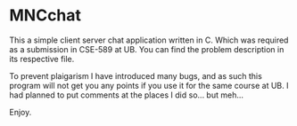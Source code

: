 # MNCchat
This a simple client server chat application written in C. Which was required as a submission in CSE-589 at UB. You can find the problem description in its respective file.

To prevent plaigarism I have introduced many bugs, and as such this program will not get you any points if you use it for the same course at UB. I had planned to put comments at the places I did so... but meh...

Enjoy.
